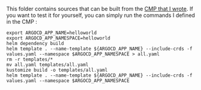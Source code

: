 This folder contains sources that can be built from the [CMP that I wrote](../plugin%20source/cmp-plugin.yaml). If you want to test it for yourself, you can simply run the commands I defined in the CMP :
```shell
export ARGOCD_APP_NAME=helloworld
export ARGOCD_APP_NAMESPACE=helloworld
helm dependency build
helm template . --name-template ${ARGOCD_APP_NAME} --include-crds -f values.yaml --namespace $ARGOCD_APP_NAMESPACE > all.yaml
rm -r templates/*
mv all.yaml templates/all.yaml
kustomize build -o templates/all.yaml
helm template . --name-template ${ARGOCD_APP_NAME} --include-crds -f values.yaml --namespace $ARGOCD_APP_NAMESPACE
```